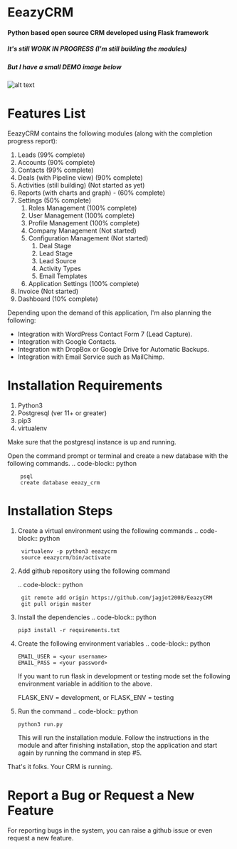 # EeazyCRM

#### Python based open source CRM developed using Flask framework

##### It's still WORK IN PROGRESS (I'm still building the modules)
##### But I have a small DEMO image below
![alt text](https://i.ibb.co/BsWm9Kf/eeazycrm-demo1.gif)

Features List
============

EeazyCRM contains the following modules (along with the 
completion progress report):

   1. Leads (99% complete)
   2. Accounts (90% complete)
   3. Contacts (99% complete)
   4. Deals (with Pipeline view) (90% complete)
   5. Activities (still building) (Not started as yet)
   6. Reports (with charts and graph) - (60% complete)
   7. Settings (50% complete)
       1. Roles Management (100% complete)
       2. User Management (100% complete)
       3. Profile Management (100% complete)
       4. Company Management (Not started)
       5. Configuration Management (Not started)
            1. Deal Stage
            2. Lead Stage
            3. Lead Source
            4. Activity Types
            5. Email Templates
       6. Application Settings (100% complete)
   8. Invoice (Not started)
   9. Dashboard (10% complete)
   
Depending upon the demand of this application, I'm also planning the
following:

   * Integration with WordPress Contact Form 7 (Lead Capture).
   * Integration with Google Contacts.
   * Integration with DropBox or Google Drive for Automatic Backups.
   * Integration with Email Service such as MailChimp.
   
Installation Requirements
============

1. Python3
2. Postgresql (ver 11+ or greater)
2. pip3
3. virtualenv

Make sure that the postgresql instance is up and running.

Open the command prompt or terminal and 
create a new database with the following commands.
    .. code-block:: python
    
        psql
        create database eeazy_crm

Installation Steps
============

1. Create a virtual environment using the following commands
    .. code-block:: python
    
        virtualenv -p python3 eeazycrm
        source eeazycrm/bin/activate
        
2. Add github repository using the following command

    .. code-block:: python
    
        git remote add origin https://github.com/jagjot2008/EeazyCRM
        git pull origin master
        
3. Install the dependencies
   .. code-block:: python

       pip3 install -r requirements.txt

4. Create the following environment variables
   .. code-block:: python
   
       EMAIL_USER = <your username>
       EMAIL_PASS = <your password>
       
   If you want to run flask in development or testing mode set
   the following environment variable in addition to the above.
   
   FLASK_ENV = development, or
   FLASK_ENV = testing
   
5. Run the command
   .. code-block:: python
   
       python3 run.py
       
   This will run the installation module. Follow the instructions
   in the module and after finishing installation, stop the 
   application and start again by running the command in step #5.
   
That's it folks. Your CRM is running.

Report a Bug or Request a New Feature
================================

For reporting bugs in the system, you can raise a github issue or even request
a new feature.



